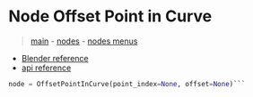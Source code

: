 # Node Offset Point in Curve

> [main](../structure.md) - [nodes](nodes.md) - [nodes menus](nodes_menus.md)

- [Blender reference](https://docs.blender.org/manual/en/latest/modeling/geometry_nodes/curve_topology/offset_point_in_curve.html)
 - [api reference]({node.blender_python_ref})

```python
node = OffsetPointInCurve(point_index=None, offset=None)```
